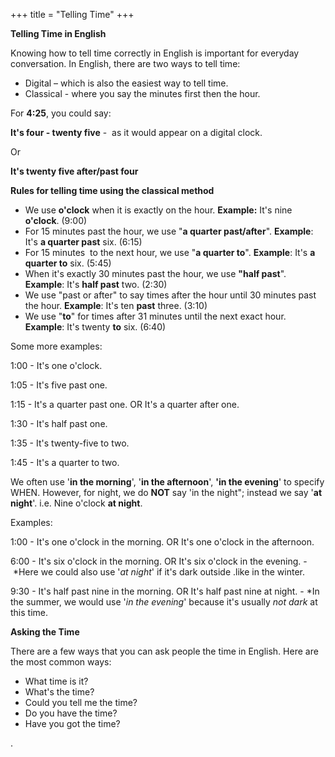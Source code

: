 +++
title = "Telling Time"
+++

**Telling Time in English**

Knowing how to tell time correctly in English is important for everyday
conversation. In English, there are two ways to tell time:

  - Digital – which is also the easiest way to tell time.
  - Classical - where you say the minutes first then the hour.

For **4:25**, you could say:

**It's four - twenty five** -  as it would appear on a digital clock.

Or

**It's twenty five after/past four**

**Rules for telling time using the classical method**

  - We use **o'clock** when it is exactly on the hour. **Example:** It's
    nine **o'clock**. (9:00)
  - For 15 minutes past the hour, we use "**a quarter past/after**".
    **Example**: It's **a quarter past** six. (6:15)
  - For 15 minutes  to the next hour, we use "**a quarter to**".
    **Example**: It's **a quarter to** six. (5:45)
  - When it's exactly 30 minutes past the hour, we use **"half past**".
    **Example**: It's **half past** two. (2:30)
  - We use "past or after" to say times after the hour until 30 minutes
    past the hour. **Example**: It's ten **past** three. (3:10)
  - We use "**to**" for times after 31 minutes until the next exact
    hour. **Example**: It's twenty **to** six. (6:40)   

Some more examples:

1:00 - It's one o'clock.

1:05 - It's five past one.

1:15 - It's a quarter past one. OR It's a quarter after one.

1:30 - It's half past one.

1:35 - It's twenty-five to two.

1:45 - It's a quarter to two. 

We often use '**in the morning**', '**in the afternoon**', **'in the
evening**' to specify WHEN. However, for night, we do **NOT** say 'in
the night"; instead we say '**at night**'. i.e. Nine o'clock **at
night**. 

Examples:

1:00 - It's one o'clock in the morning. OR It's one o'clock in the
afternoon.

6:00 - It's six o'clock in the morning. OR It's six o'clock in the
evening. - \*Here we could also use '*at night*' if it's dark outside
.like in the winter.

9:30 - It's half past nine in the morning. OR It's half past nine at
night. - \*In the summer, we would use '*in the evening*' because it's
usually *not dark* at this time.

**Asking the Time**

There are a few ways that you can ask people the time in English. Here
are the most common ways:

  - What time is it?
  - What's the time?
  - Could you tell me the time?
  - Do you have the time?
  - Have you got the time?

.
